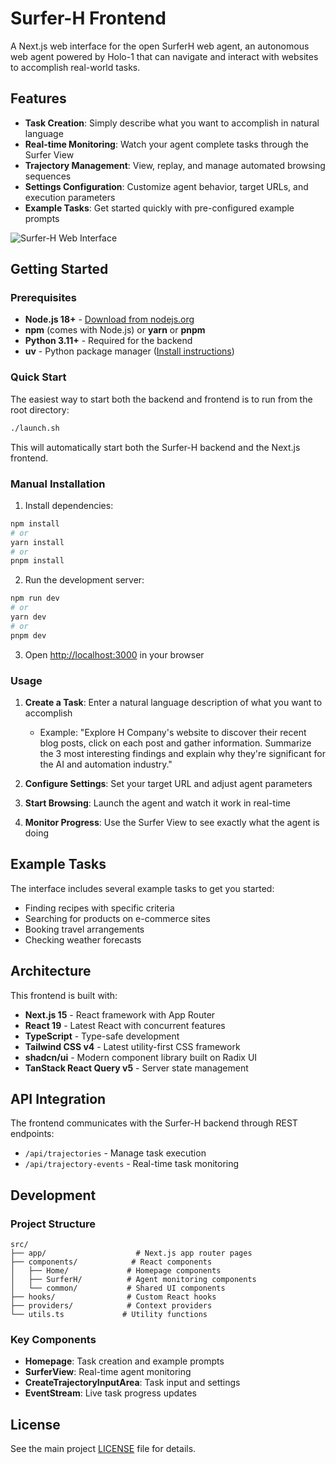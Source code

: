 # Surfer-H Frontend

A Next.js web interface for the open SurferH web agent, an autonomous web agent powered by Holo-1 that can navigate and interact with websites to accomplish real-world tasks.

## Features

- **Task Creation**: Simply describe what you want to accomplish in natural language
- **Real-time Monitoring**: Watch your agent complete tasks through the Surfer View
- **Trajectory Management**: View, replay, and manage automated browsing sequences
- **Settings Configuration**: Customize agent behavior, target URLs, and execution parameters
- **Example Tasks**: Get started quickly with pre-configured example prompts

![Surfer-H Web Interface](interface-screenshot.png)


## Getting Started

### Prerequisites

- **Node.js 18+** - [Download from nodejs.org](https://nodejs.org/) 
- **npm** (comes with Node.js) or **yarn** or **pnpm**
- **Python 3.11+** - Required for the backend
- **uv** - Python package manager ([Install instructions](https://docs.astral.sh/uv/getting-started/installation/))


### Quick Start

The easiest way to start both the backend and frontend is to run from the root directory:

```bash
./launch.sh
```

This will automatically start both the Surfer-H backend and the Next.js frontend.

### Manual Installation

1. Install dependencies:
```bash
npm install
# or
yarn install
# or
pnpm install
```

2. Run the development server:
```bash
npm run dev
# or
yarn dev
# or
pnpm dev
```

3. Open [http://localhost:3000](http://localhost:3000) in your browser

### Usage

1. **Create a Task**: Enter a natural language description of what you want to accomplish
   - Example: "Explore H Company's website to discover their recent blog posts, click on each post and gather information. Summarize the 3 most interesting findings and explain why they're significant for the AI and automation industry."

2. **Configure Settings**: Set your target URL and adjust agent parameters

3. **Start Browsing**: Launch the agent and watch it work in real-time

4. **Monitor Progress**: Use the Surfer View to see exactly what the agent is doing

## Example Tasks

The interface includes several example tasks to get you started:

- Finding recipes with specific criteria
- Searching for products on e-commerce sites
- Booking travel arrangements
- Checking weather forecasts

## Architecture

This frontend is built with:
- **Next.js 15** - React framework with App Router
- **React 19** - Latest React with concurrent features
- **TypeScript** - Type-safe development
- **Tailwind CSS v4** - Latest utility-first CSS framework
- **shadcn/ui** - Modern component library built on Radix UI
- **TanStack React Query v5** - Server state management

## API Integration

The frontend communicates with the Surfer-H backend through REST endpoints:
- `/api/trajectories` - Manage task execution
- `/api/trajectory-events` - Real-time task monitoring

## Development

### Project Structure

```
src/
├── app/                    # Next.js app router pages
├── components/            # React components
│   ├── Home/             # Homepage components
│   ├── SurferH/          # Agent monitoring components
│   └── common/           # Shared UI components
├── hooks/                # Custom React hooks
├── providers/            # Context providers
└── utils.ts             # Utility functions
```

### Key Components

- **Homepage**: Task creation and example prompts
- **SurferView**: Real-time agent monitoring
- **CreateTrajectoryInputArea**: Task input and settings
- **EventStream**: Live task progress updates




## License

See the main project [LICENSE](../LICENSE) file for details.